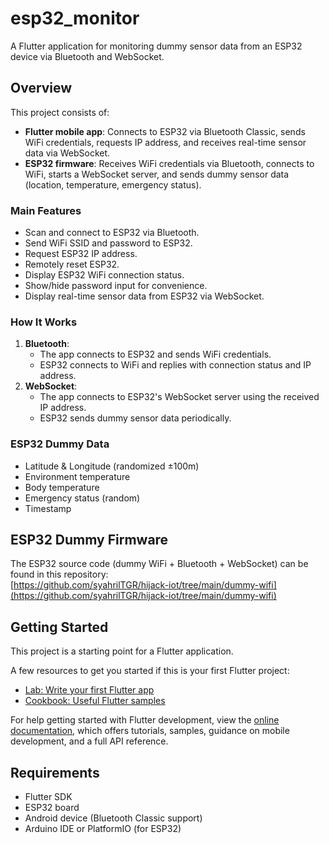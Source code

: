 # esp32_monitor

A Flutter application for monitoring dummy sensor data from an ESP32 device via Bluetooth and WebSocket.

## Overview

This project consists of:
- **Flutter mobile app**: Connects to ESP32 via Bluetooth Classic, sends WiFi credentials, requests IP address, and receives real-time sensor data via WebSocket.
- **ESP32 firmware**: Receives WiFi credentials via Bluetooth, connects to WiFi, starts a WebSocket server, and sends dummy sensor data (location, temperature, emergency status).

### Main Features

- Scan and connect to ESP32 via Bluetooth.
- Send WiFi SSID and password to ESP32.
- Request ESP32 IP address.
- Remotely reset ESP32.
- Display ESP32 WiFi connection status.
- Show/hide password input for convenience.
- Display real-time sensor data from ESP32 via WebSocket.

### How It Works

1. **Bluetooth**:  
   - The app connects to ESP32 and sends WiFi credentials.
   - ESP32 connects to WiFi and replies with connection status and IP address.
2. **WebSocket**:  
   - The app connects to ESP32's WebSocket server using the received IP address.
   - ESP32 sends dummy sensor data periodically.

### ESP32 Dummy Data

- Latitude & Longitude (randomized ±100m)
- Environment temperature
- Body temperature
- Emergency status (random)
- Timestamp

## ESP32 Dummy Firmware

The ESP32 source code (dummy WiFi + Bluetooth + WebSocket) can be found in this repository:  
[https://github.com/syahrilTGR/hijack-iot/tree/main/dummy-wifi](https://github.com/syahrilTGR/hijack-iot/tree/main/dummy-wifi)

## Getting Started

This project is a starting point for a Flutter application.

A few resources to get you started if this is your first Flutter project:

- [Lab: Write your first Flutter app](https://docs.flutter.dev/get-started/codelab)
- [Cookbook: Useful Flutter samples](https://docs.flutter.dev/cookbook)

For help getting started with Flutter development, view the
[online documentation](https://docs.flutter.dev/), which offers tutorials,
samples, guidance on mobile development, and a full API reference.

## Requirements

- Flutter SDK
- ESP32 board
- Android device (Bluetooth Classic support)
- Arduino IDE or PlatformIO (for ESP32)

##
